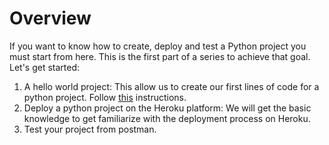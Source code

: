 # Overview
If you want to know how to create, deploy and test a Python project you must start from here. This is the first part of a series to achieve that goal.
Let's get started:  
1) A hello world project: This allow us to create our first lines of code for a python project. Follow [this](https://docs.google.com/document/d/1WwO2EQ2gNxqrg-wjGAHqmeyfV9FfvQbikJkWNpY2DKE/edit?usp=sharing) instructions.
2) Deploy a python project on the Heroku platform: We will get the basic knowledge to get familiarize with the deployment process on Heroku.
3) Test your project from postman.
